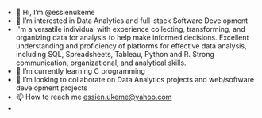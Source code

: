- 👋 Hi, I’m @essienukeme
- 👀 I’m interested in Data Analytics and full-stack Software Development
- I'm a versatile individual with experience collecting, transforming, and organizing data for analysis to help make informed decisions. Excellent understanding and       proficiency of platforms for effective data analysis, including SQL, Spreadsheets, Tableau, Python and R. Strong communication, organizational, and analytical skills. 
- 🌱 I’m currently learning C programming
- 💞️ I’m looking to collaborate on Data Analytics projects and web/software development projects
- 📫 How to reach me essien.ukeme@yahoo.com
- 
<!---
essienukeme/essienukeme is a ✨ special ✨ repository because its `README.md` (this file) appears on your GitHub profile.
You can click the Preview link to take a look at your changes.
--->
